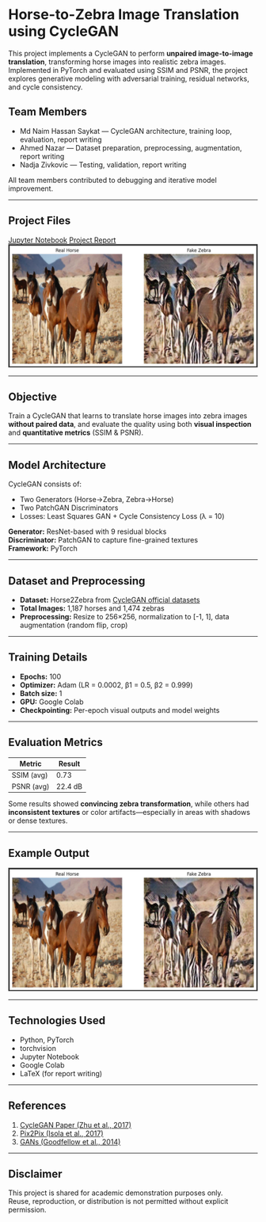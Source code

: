 # Horse-to-Zebra Image Translation using CycleGAN

This project implements a CycleGAN to perform **unpaired image-to-image translation**, transforming horse images into realistic zebra images. Implemented in PyTorch and evaluated using SSIM and PSNR, the project explores generative modeling with adversarial training, residual networks, and cycle consistency.

## Team Members
- Md Naim Hassan Saykat — CycleGAN architecture, training loop, evaluation, report writing  
- Ahmed Nazar — Dataset preparation, preprocessing, augmentation, report writing  
- Nadja Zivkovic — Testing, validation, report writing  

All team members contributed to debugging and iterative model improvement.

---

## Project Files

[Jupyter Notebook](./cyclegan_horse2zebra.ipynb)
[Project Report](./cyclegan_report.pdf)
![Horse to Zebra Translation](./output.jpeg)

---

## Objective

Train a CycleGAN that learns to translate horse images into zebra images **without paired data**, and evaluate the quality using both **visual inspection** and **quantitative metrics** (SSIM & PSNR).

---

## Model Architecture

CycleGAN consists of:
- Two Generators (Horse→Zebra, Zebra→Horse)
- Two PatchGAN Discriminators
- Losses: Least Squares GAN + Cycle Consistency Loss (λ = 10)

**Generator:** ResNet-based with 9 residual blocks  
**Discriminator:** PatchGAN to capture fine-grained textures  
**Framework:** PyTorch

---

## Dataset and Preprocessing

- **Dataset:** Horse2Zebra from [CycleGAN official datasets](https://people.eecs.berkeley.edu/~taesung_park/CycleGAN/datasets/)
- **Total Images:** 1,187 horses and 1,474 zebras
- **Preprocessing:** Resize to 256×256, normalization to [-1, 1], data augmentation (random flip, crop)

---

## Training Details

- **Epochs:** 100  
- **Optimizer:** Adam (LR = 0.0002, β1 = 0.5, β2 = 0.999)  
- **Batch size:** 1  
- **GPU:** Google Colab  
- **Checkpointing:** Per-epoch visual outputs and model weights

---

## Evaluation Metrics

| Metric | Result |
|--------|--------|
| SSIM (avg) | 0.73 |
| PSNR (avg) | 22.4 dB |

Some results showed **convincing zebra transformation**, while others had **inconsistent textures** or color artifacts—especially in areas with shadows or dense textures.

---

## Example Output

![Horse to Zebra Translation](./output.jpeg)

---

## Technologies Used

- Python, PyTorch
- torchvision
- Jupyter Notebook
- Google Colab
- LaTeX (for report writing)

---

## References

1. [CycleGAN Paper (Zhu et al., 2017)](https://arxiv.org/abs/1703.10593)  
2. [Pix2Pix (Isola et al., 2017)](https://arxiv.org/abs/1611.07004)  
3. [GANs (Goodfellow et al., 2014)](https://arxiv.org/abs/1406.2661)  

---

## Disclaimer

This project is shared for academic demonstration purposes only.  
Reuse, reproduction, or distribution is not permitted without explicit permission.
